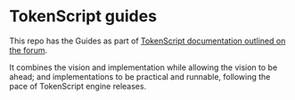 # TokenScript guides

This repo has the Guides as part of [TokenScript documentation outlined on the forum](https://community.tokenscript.org/t/what-kind-of-documents-do-we-need-for-tokenscript/366).

It combines the vision and implementation while allowing the vision to be ahead; and implementations to be practical and runnable, following the pace of TokenScript engine releases.
